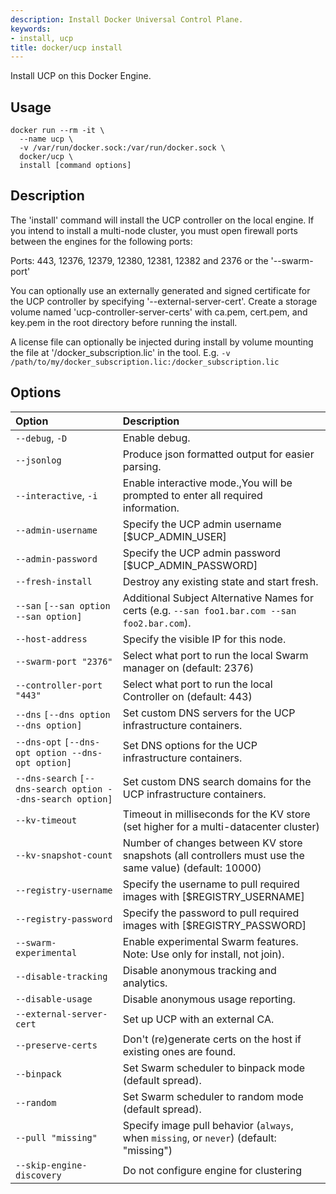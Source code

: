 ```yaml
---
description: Install Docker Universal Control Plane.
keywords:
- install, ucp
title: docker/ucp install
---
```


Install UCP on this Docker Engine.

## Usage

```
docker run --rm -it \
  --name ucp \
  -v /var/run/docker.sock:/var/run/docker.sock \
  docker/ucp \
  install [command options]
```

## Description

The 'install' command will install the UCP controller on the
local engine. If you intend to install a multi-node cluster,
you must open firewall ports between the engines for the
following ports:

Ports: 443, 12376, 12379, 12380, 12381, 12382 and 2376 or the '--swarm-port'

You can optionally use an externally generated and signed certificate
for the UCP controller by specifying '--external-server-cert'.  Create a storage
volume named 'ucp-controller-server-certs' with ca.pem, cert.pem, and key.pem
in the root directory before running the install.

A license file can optionally be injected during install by volume
mounting the file at '/docker_subscription.lic' in the tool.  E.g.
`-v /path/to/my/docker_subscription.lic:/docker_subscription.lic`

## Options

| Option                                                     | Description                                                                                             |
|:-----------------------------------------------------------|:--------------------------------------------------------------------------------------------------------|
| `--debug`, `-D`                                            | Enable debug.                                                                                           |
| `--jsonlog`                                                | Produce json formatted output for easier parsing.                                                       |
| `--interactive`, `-i`                                      | Enable interactive mode.,You will be prompted to enter all required information.                        |
| `--admin-username`                                         | Specify the UCP admin username [$UCP_ADMIN_USER]                                                        |
| `--admin-password`                                         | Specify the UCP admin password [$UCP_ADMIN_PASSWORD]                                                    |
| `--fresh-install`                                          | Destroy any existing state and start fresh.                                                             |
| `--san` `[--san option --san option]`                      | Additional Subject Alternative Names for certs (e.g. `--san foo1.bar.com --san foo2.bar.com`).          |
| `--host-address`                                           | Specify the visible IP for this node.                                                                   |
| `--swarm-port "2376"`                                      | Select what port to run the local Swarm manager on (default: 2376)                                      |
| `--controller-port "443"`                                  | Select what port to run the local Controller on (default: 443)                                          |
| `--dns` `[--dns option --dns option]`                      | Set custom DNS servers for the UCP infrastructure containers.                                           |
| `--dns-opt` `[--dns-opt option --dns-opt option]`          | Set DNS options for the UCP infrastructure containers.                                                  |
| `--dns-search` `[--dns-search option --dns-search option]` | Set custom DNS search domains for the UCP infrastructure containers.                                    |
| `--kv-timeout`                                             | Timeout in milliseconds for the KV store (set higher for a multi-datacenter cluster)                    |
| `--kv-snapshot-count`                                      | Number of changes between KV store snapshots (all controllers must use the same value) (default: 10000) |
| `--registry-username`                                      | Specify the username to pull required images with [$REGISTRY_USERNAME]                                  |
| `--registry-password`                                      | Specify the password to pull required images with [$REGISTRY_PASSWORD]                                  |
| `--swarm-experimental`                                     | Enable experimental Swarm features. Note: Use only for install, not join).                              |
| `--disable-tracking`                                       | Disable anonymous tracking and analytics.                                                               |
| `--disable-usage`                                          | Disable anonymous usage reporting.                                                                      |
| `--external-server-cert`                                   | Set up UCP with an external CA.                                                                         |
| `--preserve-certs`                                         | Don't (re)generate certs on the host if existing ones are found.                                        |
| `--binpack`                                                | Set Swarm scheduler to binpack mode (default spread).                                                   |
| `--random`                                                 | Set Swarm scheduler to random mode (default spread).                                                    |
| `--pull "missing"`                                         | Specify image pull behavior (`always`, when `missing`, or `never`) (default: "missing")                 |
| `--skip-engine-discovery`                                  | Do not configure engine for clustering                                                                  |
